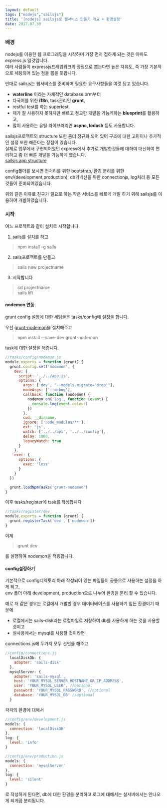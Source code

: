 ```yaml
---
layout: default
tags: ["nodejs","sailsjs"]
title: '[nodejs] sailsjs로 웹서비스 만들기 개요 + 환경설정'
date: 2017.07.30
---
```


### 배경

nodejs를 이용한 웹 프로그래밍을 시작하며 가장 먼저 접하게 되는 것은 아마도 express.js 일것입니다.  
여러 사람들이 expressjs프레임워크의 장점으로 뽑는다면 높은 자유도, 즉 가장 기본적으로 세팅되어 있는 점을 뽑을 듯합니다.  

반대로 sailsjs는 웹서비스를 준비하며 필요한 요구사항들을 여럿 담고 있습니다. 
* **waterline** 이라는 자체적인 database orm부터 
* 다국어를 위한 **i18n**, task관리인 **grunt**, 
* restful test를 하는 supertest, 
* 제가 잘 사용하지 못하지만 빠르고 정교한 개발을 가능케하는 **blueprint**를 활용하고, 
* 많이 사용하는 유틸 라이브러리인 **async, lodash** 등도 사용합니다.  
  
sailsjs프로젝트의 structure 또한 좀더 정규화 되어 있어 구조에 대한 고민이나 추가적인 설정 또한 해준다는 장점이 있습니다.  
실제로 업무에서 구현되어었던 express에서 추가로 개발한것들에 대하여 대신하여 편리하고 좀 더 빠른 개발을 가능하게 했습니다.  
[sailsjs app structure](http://sailsjs.com/documentation/anatomy/config)  

config폴더를 보시면 
전처리를 위한 bootstrap, 환경 분리를 위한 env/(development,production), db커넥션을 위한 connectionjs, log처리 등 모든 것들이 준비되어있습니다.

위와 같은 이유로 친구가 필요로 하는 작은 서비스를 빠르게 개발 하기 위해 sailsjs를 이용하여 개발하였습니다.  

### 시작

여느 프로젝트와 같이 설치로 시작합니다 
 
1. sails를 설치를 하고  
> npm install -g sails
2. sails프로젝트를 만들고   
> sails new projectname
3. 시작합니다    
> cd projectname  
> sails lift

#### nodemon 연동

grunt config 설정에 대한 세팅들은 tasks/config에 설정을 합니다.  

우선 [grunt-nodemon](https://www.npmjs.com/package/grunt-nodemon)을 설치해주고  

> npm install --save-dev grunt-nodemon

task에 대한 설정을 해줍니다.  

```javascript
//tasks/config/nodemon.js
module.exports = function (grunt) {
  grunt.config.set('nodemon', {
    dev: {
      script: '../../app.js',
      options: {
        args: ['dev', "--models.migrate='drop'"],
        nodeArgs: ['--debug'],
        callback: function (nodemon) {
          nodemon.on('log', function (event) {
            console.log(event.colour)
          })
        },
        cwd: __dirname,
        ignore: ['node_modules/**'],
        ext: 'js',
        watch: ['../../api', '../../config'],
        delay: 1000,
        legacyWatch: true
      }
    },
    exec: {
      options: {
        exec: 'less'
      }
    }
  })

  grunt.loadNpmTasks('grunt-nodemon')
}
```
  
이후 tasks/register에 tssk를 작성합니다

```javascript
//tasks/register/dev
module.exports = function (grunt) {
  grunt.registerTask('dev', ['nodemon'])
}
```
  
이제 

> grunt dev
  
를 실행하여 nodemon을 적용합니다.

#### config설정하기
  
기본적으로 config디렉토리 아래 작성되어 있는 파일들이 공통으로 사용하는 설정을 하게 되고,  
env 폴더 아래 development, production으로 나누어 환경을 분리 할 수 있습니다.

예로 저 같은 경우는 로컬에서 개발할 경우 데이터베이스를 사용하기 힘든 환경이기 때문에 
* 로컬에서는 sails-disk라는 로컬파일로 저장하여 db를 사용하게 하는 것을 사용할것이고 
* 실사용에서는 mysql를 사용할 것이라면  
  
connections.js에 두가지 모두 선언을 해주고
```javascript
//config/connections.js
  localDiskDb: {
    adapter: 'sails-disk'
  },
  mysqlServer: {
    adapter: 'sails-mysql',
    host: 'YOUR_MYSQL_SERVER_HOSTNAME_OR_IP_ADDRESS',
    user: 'YOUR_MYSQL_USER', //optional
    password: 'YOUR_MYSQL_PASSWORD', //optional
    database: 'YOUR_MYSQL_DB' //optional
  }
```

각각의 환경에 대해서
```javascript
//config/env/development.js
models: {
  connection: 'localDiskDb'
},
log: {
  level: 'info'
}
```
```javascript
//config/env/production.js
models: {
  connection: 'mysqlServer'
},
log: {
  level: 'silent' 
}
```
  
로 작성하게 된다면, db에 대한 환경을 분리하고 로그에 대해서는 실서버에서는 안나오게 되게끔 분리됩니다. 
